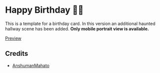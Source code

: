# Happy Birthday 🎈🎈

This is a template for a birthday card. In this version an additional haunted hallway scene has been added. **Only mobile portrait view is available.**
</br>

[Preview]()

## Credits

- [AnshumanMahato](https://instagram.com/akash_mishra_69?igshid=YTQwZjQ0NmI0OA==)
